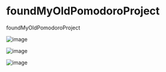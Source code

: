 # foundMyOldPomodoroProject
 foundMyOldPomodoroProject


![image](https://github.com/1darshanpatil/foundMyOldPomodoroProject/assets/72539638/ed74e5f1-12e5-4729-b613-c689562ffb01)



![image](https://github.com/1darshanpatil/foundMyOldPomodoroProject/assets/72539638/2bfe84af-50e5-4316-a464-e3d63ea259f8)

![image](https://github.com/1darshanpatil/foundMyOldPomodoroProject/assets/72539638/fd12fc59-5ff7-413e-8294-bb41e183d966)
